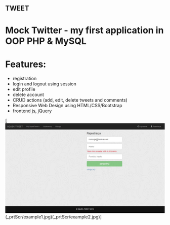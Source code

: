 ## TWEET

# Mock Twitter - my first application in OOP PHP & MySQL

# Features:
- registration
- login and logout using session
- edit profile
- delete account
- CRUD actions (add, edit, delete tweets and comments)
- Responsive Web Design using HTML/CSS/Bootstrap
- frontend js, jQuery

[![Screenshots](_prtScr/example0.jpg)(_prtScr/example1.jpg)(_prtScr/example2.jpg)]

